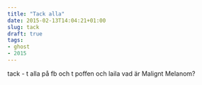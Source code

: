 ```yaml
---
title: "Tack alla"
date: 2015-02-13T14:04:21+01:00
slug: tack
draft: true
tags:
- ghost
- 2015
---
```


tack - t alla på fb och t poffen och laila 
vad är Malignt Melanom?


